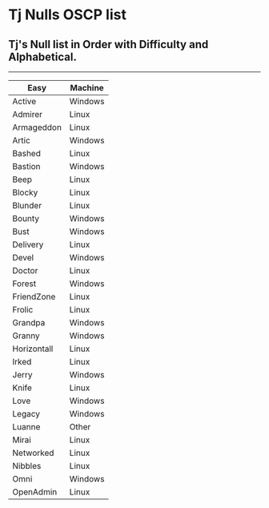 # Tj Nulls OSCP list
## Tj's Null list in Order with Difficulty and Alphabetical. 

------------------- 


| Easy | Machine |
|------|--------|
| Active | Windows |
| Admirer | Linux   |
| Armageddon | Linux  |
| Artic | Windows |
| Bashed | Linux |
| Bastion | Windows |
| Beep | Linux |
| Blocky | Linux |
| Blunder | Linux |
| Bounty | Windows |
| Bust |  Windows |
| Delivery | Linux |
| Devel | Windows |
| Doctor | Linux |
| Forest | Windows |
| FriendZone | Linux |
| Frolic | Linux |
| Grandpa | Windows |
| Granny | Windows |
| Horizontall | Linux |
| Irked | Linux |
| Jerry | Windows |
| Knife | Linux |
| Love |  Windows |
| Legacy | Windows |
| Luanne | Other |
| Mirai | Linux |
| Networked | Linux |
| Nibbles | Linux |
| Omni | Windows |
| OpenAdmin | Linux |
